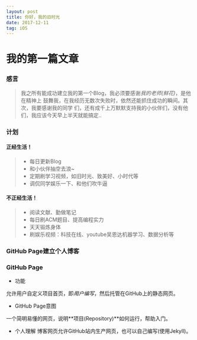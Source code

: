 ```yaml
---
layout: post
title: 你好，我的旧时光
date: 2017-12-11 
tag: iOS
---
```


# 我的第一篇文章
### 感言
>我之所有能成功建立我的第一个Blog，我必须要感谢*我的老师(鲜花)*，是他在精神上
>鼓舞我，在我经历无数次失败时，依然还能抓住成功的瞬间。其次，我要感谢我的同学
>们，还有成千上万默默支持我的小伙伴们，没有他们，我应该今天早上半天就能搞定..

### 计划
#### 正经生活！
>* 每日更新Blog
>* 和小伙伴抽空去浪~
>* 定期刷学习视频，如旧时光、致美好、小时代等
>* 调侃同学娱乐一下、和他们吹牛逼

#### 不正经生活！

>* 阅读文献、勤做笔记
>* 每日刷ACM题目、提高编程实力
>* 天天锻炼身体
>* 刷娱乐视频：科技在线、youtube吴恩达机器学习、数据分析等

### **GitHub Page**建立个人博客
### GitHub Page
* 功能

允许用户自定义项目首页，即*用户编写*，然后托管在GitHub上的静态网页。
* GitHub Page意图

一个简明易懂的网页，说明**项目(Repository)**如何运行，帮助入门。
* 个人理解
博客网页允许GitHub站内生产网页，也可以自己编写(使用Jekyll)。